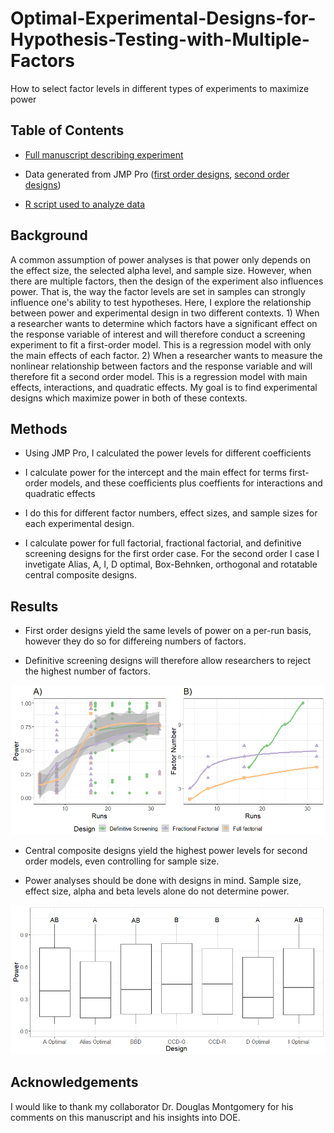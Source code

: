 # Optimal-Experimental-Designs-for-Hypothesis-Testing-with-Multiple-Factors
How to select factor levels in different types of experiments to maximize power 

## Table of Contents

* [Full manuscript describing experiment](https://github.com/colinmichaellynch/Optimal-Experimental-Designs-for-Hypothesis-Testing-with-Multiple-Factors/blob/main/Optimal%20Experimental%20Design%20for%20Hypothesis%20Testing%20with%20Multiple%20Factors.docx)

* Data generated from JMP Pro ([first order designs](https://github.com/colinmichaellynch/Optimal-Experimental-Designs-for-Hypothesis-Testing-with-Multiple-Factors/blob/main/PowerSheet2.csv), [second order designs](https://github.com/colinmichaellynch/Optimal-Experimental-Designs-for-Hypothesis-Testing-with-Multiple-Factors/blob/main/PowerSheet1.csv))

* [R script used to analyze data](https://github.com/colinmichaellynch/Optimal-Experimental-Designs-for-Hypothesis-Testing-with-Multiple-Factors/blob/main/PowerOptimality.R)

## Background

A common assumption of power analyses is that power only depends on the effect size, the selected alpha level, and sample size. However, when there are multiple factors, then the design of the experiment also influences power. That is, the way the factor levels are set in samples can strongly influence one's ability to test hypotheses. Here, I explore the relationship between power and experimental design in two different contexts. 1) When a researcher wants to determine which factors have a significant effect on the response variable of interest and will therefore conduct a screening experiment to fit a first-order model. This is a regression model with only the main effects of each factor. 2) When a researcher wants to measure the nonlinear relationship between factors and the response variable and will therefore fit a second order model. This is a regression model with main effects, interactions, and quadratic effects. My goal is to find experimental designs which maximize power in both of these contexts. 

## Methods

* Using JMP Pro, I calculated the power levels for different coefficients 

* I calculate power for the intercept and the main effect for terms first-order models, and these coefficients plus coeffients for interactions and quadratic effects

* I do this for different factor numbers, effect sizes, and sample sizes for each experimental design.

* I calculate power for full factorial, fractional factorial, and definitive screening designs for the first order case. For the second order I case I invetigate Alias, A, I, D optimal, Box-Behnken, orthogonal and rotatable central composite designs. 

## Results 

* First order designs yield the same levels of power on a per-run basis, however they do so for differeing numbers of factors. 

* Definitive screening designs will therefore allow researchers to reject the highest number of factors. 

<p align="center">
  <img src=/Images/Rplot.png>
</p>

* Central composite designs yield the highest power levels for second order models, even controlling for sample size.

* Power analyses should be done with designs in mind. Sample size, effect size, alpha and beta levels alone do not determine power. 

<p align="center">
  <img src=/Images/powerDesigns.png>
</p>

## Acknowledgements

I would like to thank my collaborator Dr. Douglas Montgomery for his comments on this manuscript and his insights into DOE. 
